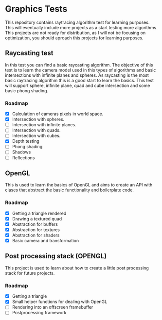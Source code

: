# Graphics Tests
This repository contains raytracing algorithm test for learning purposes. This will eventually include more projects as a start testing more algorithms. This projects are not ready for distribution, as I will not be focusing on optimization, you should aproach this projects for learning purposes.

## Raycasting test
In this test you can find a basic raycasting algorithm. The objective of this test is to learn the camera model used in this types of algorithms and basic intersections with infinite planes and spheres. As raycasting is the most basic raytracing algorithm this is a good start to learn the basics. This test will support sphere, infinite plane, quad and cube intersection and some basic phong shading.

### Roadmap
* [X] Calculation of cameras pixels in world space.
* [X] Intersection with spheres.
* [ ] Intersection with infinite planes.
* [ ] Intersection with quads.
* [ ] Intersection with cubes.
* [X] Depth testing
* [ ] Phong shading
* [ ] Shadows
* [ ] Reflections

## OpenGL 
This is used to learn the basics of OpenGL and aims to create an API with clases that abstract the basic functionality and boilerplate code.

### Roadmap
* [X] Getting a triangle rendered
* [X] Drawing a textured quad
* [X] Abstraction for buffers
* [X] Abstraction for textures
* [X] Abstraction for shaders
* [X] Basic camera and transformation

## Post processing stack (OPENGL)
This project is used to learn about how to create a little post processing stack for future projects.

### Roadmap
* [X] Getting a triangle
* [X] Small helper functions for dealing with OpenGL 
* [ ] Rendering into an offscreen framebuffer
* [ ] Postprocessing framework

